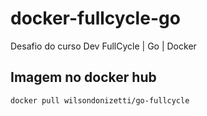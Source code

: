 # docker-fullcycle-go
Desafio do curso Dev FullCycle | Go | Docker
## Imagem no docker hub
<code>docker pull wilsondonizetti/go-fullcycle</code>
